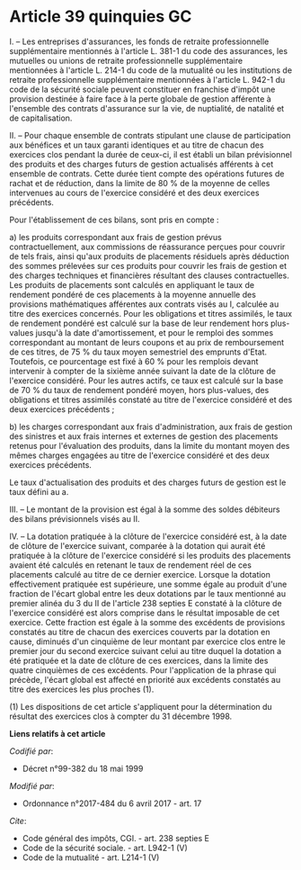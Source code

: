 # Article 39 quinquies GC

I. – Les entreprises d'assurances, les fonds de retraite professionnelle supplémentaire mentionnés à l'article L. 381-1 du
code des assurances, les mutuelles ou unions de retraite professionnelle supplémentaire mentionnées à l'article L. 214-1 du
code de la mutualité ou les institutions de retraite professionnelle supplémentaire mentionnées à l'article L. 942-1 du code
de la sécurité sociale peuvent constituer en franchise d'impôt une provision destinée à faire face à la perte globale de
gestion afférente à l'ensemble des contrats d'assurance sur la vie, de nuptialité, de natalité et de capitalisation. 

II. – Pour chaque ensemble de contrats stipulant une clause de participation aux bénéfices et un taux garanti identiques et
au titre de chacun des exercices clos pendant la durée de ceux-ci, il est établi un bilan prévisionnel des produits et des
charges futurs de gestion actualisés afférents à cet ensemble de contrats. Cette durée tient compte des opérations futures de
rachat et de réduction, dans la limite de 80 % de la moyenne de celles intervenues au cours de l'exercice considéré et des
deux exercices précédents. 

Pour l'établissement de ces bilans, sont pris en compte : 

a) les produits correspondant aux frais de gestion prévus contractuellement, aux commissions de réassurance perçues pour
couvrir de tels frais, ainsi qu'aux produits de placements résiduels après déduction des sommes prélevées sur ces produits
pour couvrir les frais de gestion et des charges techniques et financières résultant des clauses contractuelles. Les produits
de placements sont calculés en appliquant le taux de rendement pondéré de ces placements à la moyenne annuelle des provisions
mathématiques afférentes aux contrats visés au I, calculée au titre des exercices concernés. Pour les obligations et titres
assimilés, le taux de rendement pondéré est calculé sur la base de leur rendement hors plus-values jusqu'à la date
d'amortissement, et pour le remploi des sommes correspondant au montant de leurs coupons et au prix de remboursement de ces
titres, de 75 % du taux moyen semestriel des emprunts d'Etat. Toutefois, ce pourcentage est fixé à 60 % pour les remplois
devant intervenir à compter de la sixième année suivant la date de la clôture de l'exercice considéré. Pour les autres
actifs, ce taux est calculé sur la base de 70 % du taux de rendement pondéré moyen, hors plus-values, des obligations et
titres assimilés constaté au titre de l'exercice considéré et des deux exercices précédents ; 

b) les charges correspondant aux frais d'administration, aux frais de gestion des sinistres et aux frais internes et externes
de gestion des placements retenus pour l'évaluation des produits, dans la limite du montant moyen des mêmes charges engagées
au titre de l'exercice considéré et des deux exercices précédents. 

Le taux d'actualisation des produits et des charges futurs de gestion est le taux défini au a. 

III. – Le montant de la provision est égal à la somme des soldes débiteurs des bilans prévisionnels visés au II. 

IV. – La dotation pratiquée à la clôture de l'exercice considéré est, à la date de clôture de l'exercice suivant, comparée à
la dotation qui aurait été pratiquée à la clôture de l'exercice considéré si les produits des placements avaient été calculés
en retenant le taux de rendement réel de ces placements calculé au titre de ce dernier exercice. Lorsque la dotation
effectivement pratiquée est supérieure, une somme égale au produit d'une fraction de l'écart global entre les deux dotations
par le taux mentionné au premier alinéa du 3 du II de l'article 238 septies E constaté à la clôture de l'exercice considéré
est alors comprise dans le résultat imposable de cet exercice. Cette fraction est égale à la somme des excédents de
provisions constatés au titre de chacun des exercices couverts par la dotation en cause, diminués d'un cinquième de leur
montant par exercice clos entre le premier jour du second exercice suivant celui au titre duquel la dotation a été pratiquée
et la date de clôture de ces exercices, dans la limite des quatre cinquièmes de ces excédents. Pour l'application de la
phrase qui précède, l'écart global est affecté en priorité aux excédents constatés au titre des exercices les plus proches
(1). 

(1) Les dispositions de cet article s'appliquent pour la détermination du résultat des exercices clos à compter du 31
décembre 1998.

**Liens relatifs à cet article**

_Codifié par_:

  - Décret n°99-382 du 18 mai 1999

_Modifié par_:

  - Ordonnance n°2017-484 du 6 avril 2017 - art. 17

_Cite_:

  - Code général des impôts, CGI. - art. 238 septies E
  - Code de la sécurité sociale. - art. L942-1 (V)
  - Code de la mutualité - art. L214-1 (V)
